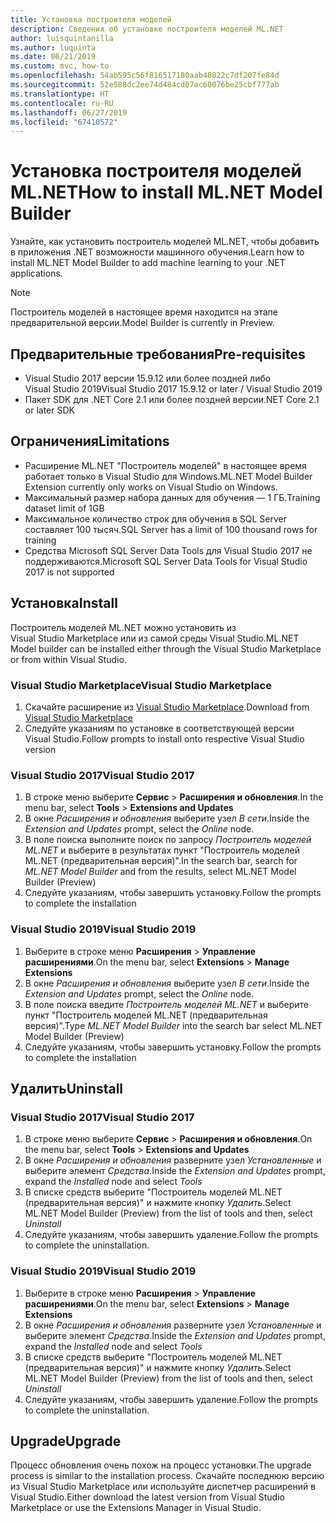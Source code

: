 ```yaml
---
title: Установка построителя моделей
description: Сведения об установке построителя моделей ML.NET
author: luisquintanilla
ms.author: luquinta
ms.date: 06/21/2019
ms.custom: mvc, how-to
ms.openlocfilehash: 54ab595c56f816517180aab48022c7df207fe84d
ms.sourcegitcommit: 52e588dc2ee74d484cd07ac60076be25cbf777ab
ms.translationtype: HT
ms.contentlocale: ru-RU
ms.lasthandoff: 06/27/2019
ms.locfileid: "67410572"
---
```

# <a name="how-to-install-mlnet-model-builder"></a><span data-ttu-id="4ce45-103">Установка построителя моделей ML.NET</span><span class="sxs-lookup"><span data-stu-id="4ce45-103">How to install ML.NET Model Builder</span></span>

<span data-ttu-id="4ce45-104">Узнайте, как установить построитель моделей ML.NET, чтобы добавить в приложения .NET возможности машинного обучения.</span><span class="sxs-lookup"><span data-stu-id="4ce45-104">Learn how to install ML.NET Model Builder to add machine learning to your .NET applications.</span></span>

> [!NOTE]
> <span data-ttu-id="4ce45-105">Построитель моделей в настоящее время находится на этапе предварительной версии.</span><span class="sxs-lookup"><span data-stu-id="4ce45-105">Model Builder is currently in Preview.</span></span>

## <a name="pre-requisites"></a><span data-ttu-id="4ce45-106">Предварительные требования</span><span class="sxs-lookup"><span data-stu-id="4ce45-106">Pre-requisites</span></span>

- <span data-ttu-id="4ce45-107">Visual Studio 2017 версии 15.9.12 или более поздней либо Visual Studio 2019</span><span class="sxs-lookup"><span data-stu-id="4ce45-107">Visual Studio 2017 15.9.12 or later / Visual Studio 2019</span></span>
- <span data-ttu-id="4ce45-108">Пакет SDK для .NET Core 2.1 или более поздней версии</span><span class="sxs-lookup"><span data-stu-id="4ce45-108">.NET Core 2.1 or later SDK</span></span>

## <a name="limitations"></a><span data-ttu-id="4ce45-109">Ограничения</span><span class="sxs-lookup"><span data-stu-id="4ce45-109">Limitations</span></span>

- <span data-ttu-id="4ce45-110">Расширение ML.NET "Построитель моделей" в настоящее время работает только в Visual Studio для Windows.</span><span class="sxs-lookup"><span data-stu-id="4ce45-110">ML.NET Model Builder Extension currently only works on Visual Studio on Windows.</span></span>
- <span data-ttu-id="4ce45-111">Максимальный размер набора данных для обучения — 1 ГБ.</span><span class="sxs-lookup"><span data-stu-id="4ce45-111">Training dataset limit of 1GB</span></span>
- <span data-ttu-id="4ce45-112">Максимальное количество строк для обучения в SQL Server составляет 100 тысяч.</span><span class="sxs-lookup"><span data-stu-id="4ce45-112">SQL Server has a limit of 100 thousand rows for training</span></span>
- <span data-ttu-id="4ce45-113">Средства Microsoft SQL Server Data Tools для Visual Studio 2017 не поддерживаются.</span><span class="sxs-lookup"><span data-stu-id="4ce45-113">Microsoft SQL Server Data Tools for Visual Studio 2017 is not supported</span></span>

## <a name="install"></a><span data-ttu-id="4ce45-114">Установка</span><span class="sxs-lookup"><span data-stu-id="4ce45-114">Install</span></span>

<span data-ttu-id="4ce45-115">Построитель моделей ML.NET можно установить из Visual Studio Marketplace или из самой среды Visual Studio.</span><span class="sxs-lookup"><span data-stu-id="4ce45-115">ML.NET Model builder can be installed either through the Visual Studio Marketplace or from within Visual Studio.</span></span> 

### <a name="visual-studio-marketplace"></a><span data-ttu-id="4ce45-116">Visual Studio Marketplace</span><span class="sxs-lookup"><span data-stu-id="4ce45-116">Visual Studio Marketplace</span></span>

1. <span data-ttu-id="4ce45-117">Скачайте расширение из [Visual Studio Marketplace](https://marketplace.visualstudio.com/items?itemName=MLNET.07).</span><span class="sxs-lookup"><span data-stu-id="4ce45-117">Download from [Visual Studio Marketplace](https://marketplace.visualstudio.com/items?itemName=MLNET.07)</span></span>
1. <span data-ttu-id="4ce45-118">Следуйте указаниям по установке в соответствующей версии Visual Studio.</span><span class="sxs-lookup"><span data-stu-id="4ce45-118">Follow prompts to install onto respective Visual Studio version</span></span>

### <a name="visual-studio-2017"></a><span data-ttu-id="4ce45-119">Visual Studio 2017</span><span class="sxs-lookup"><span data-stu-id="4ce45-119">Visual Studio 2017</span></span>

1. <span data-ttu-id="4ce45-120">В строке меню выберите **Сервис** > **Расширения и обновления**.</span><span class="sxs-lookup"><span data-stu-id="4ce45-120">In the menu bar, select **Tools** > **Extensions and Updates**</span></span>
1. <span data-ttu-id="4ce45-121">В окне *Расширения и обновления* выберите узел *В сети*.</span><span class="sxs-lookup"><span data-stu-id="4ce45-121">Inside the *Extension and Updates* prompt, select the *Online* node.</span></span>
1. <span data-ttu-id="4ce45-122">В поле поиска выполните поиск по запросу *Построитель моделей ML.NET* и выберите в результатах пункт "Построитель моделей ML.NET (предварительная версия)".</span><span class="sxs-lookup"><span data-stu-id="4ce45-122">In the search bar, search for *ML.NET Model Builder* and from the results, select ML.NET Model Builder (Preview)</span></span>
1. <span data-ttu-id="4ce45-123">Следуйте указаниям, чтобы завершить установку.</span><span class="sxs-lookup"><span data-stu-id="4ce45-123">Follow the prompts to complete the installation</span></span>

### <a name="visual-studio-2019"></a><span data-ttu-id="4ce45-124">Visual Studio 2019</span><span class="sxs-lookup"><span data-stu-id="4ce45-124">Visual Studio 2019</span></span>

1. <span data-ttu-id="4ce45-125">Выберите в строке меню **Расширения** > **Управление расширениями**.</span><span class="sxs-lookup"><span data-stu-id="4ce45-125">On the menu bar, select **Extensions** > **Manage Extensions**</span></span>
1. <span data-ttu-id="4ce45-126">В окне *Расширения и обновления* выберите узел *В сети*.</span><span class="sxs-lookup"><span data-stu-id="4ce45-126">Inside the *Extension and Updates* prompt, select the *Online* node.</span></span>
1. <span data-ttu-id="4ce45-127">В поле поиска введите *Построитель моделей ML.NET* и выберите пункт "Построитель моделей ML.NET (предварительная версия)".</span><span class="sxs-lookup"><span data-stu-id="4ce45-127">Type *ML.NET Model Builder* into the search bar select ML.NET Model Builder (Preview)</span></span>
1. <span data-ttu-id="4ce45-128">Следуйте указаниям, чтобы завершить установку.</span><span class="sxs-lookup"><span data-stu-id="4ce45-128">Follow the prompts to complete the installation</span></span>

## <a name="uninstall"></a><span data-ttu-id="4ce45-129">Удалить</span><span class="sxs-lookup"><span data-stu-id="4ce45-129">Uninstall</span></span>

### <a name="visual-studio-2017"></a><span data-ttu-id="4ce45-130">Visual Studio 2017</span><span class="sxs-lookup"><span data-stu-id="4ce45-130">Visual Studio 2017</span></span>

1. <span data-ttu-id="4ce45-131">В строке меню выберите **Сервис** > **Расширения и обновления**.</span><span class="sxs-lookup"><span data-stu-id="4ce45-131">On the menu bar, select **Tools** > **Extensions and Updates**</span></span>
1. <span data-ttu-id="4ce45-132">В окне *Расширения и обновления* разверните узел *Установленные* и выберите элемент *Средства*.</span><span class="sxs-lookup"><span data-stu-id="4ce45-132">Inside the *Extension and Updates* prompt, expand the *Installed* node and select *Tools*</span></span>
1. <span data-ttu-id="4ce45-133">В списке средств выберите "Построитель моделей ML.NET (предварительная версия)" и нажмите кнопку *Удалить*.</span><span class="sxs-lookup"><span data-stu-id="4ce45-133">Select ML.NET Model Builder (Preview) from the list of tools and then, select *Uninstall*</span></span>
1. <span data-ttu-id="4ce45-134">Следуйте указаниям, чтобы завершить удаление.</span><span class="sxs-lookup"><span data-stu-id="4ce45-134">Follow the prompts to complete the uninstallation.</span></span>

### <a name="visual-studio-2019"></a><span data-ttu-id="4ce45-135">Visual Studio 2019</span><span class="sxs-lookup"><span data-stu-id="4ce45-135">Visual Studio 2019</span></span>

1. <span data-ttu-id="4ce45-136">Выберите в строке меню **Расширения** > **Управление расширениями**.</span><span class="sxs-lookup"><span data-stu-id="4ce45-136">On the menu bar, select **Extensions** > **Manage Extensions**</span></span>
1. <span data-ttu-id="4ce45-137">В окне *Расширения и обновления* разверните узел *Установленные* и выберите элемент *Средства*.</span><span class="sxs-lookup"><span data-stu-id="4ce45-137">Inside the *Extension and Updates* prompt, expand the *Installed* node and select *Tools*</span></span>
1. <span data-ttu-id="4ce45-138">В списке средств выберите "Построитель моделей ML.NET (предварительная версия)" и нажмите кнопку *Удалить*.</span><span class="sxs-lookup"><span data-stu-id="4ce45-138">Select ML.NET Model Builder (Preview) from the list of tools and then, select *Uninstall*</span></span>
1. <span data-ttu-id="4ce45-139">Следуйте указаниям, чтобы завершить удаление.</span><span class="sxs-lookup"><span data-stu-id="4ce45-139">Follow the prompts to complete the uninstallation.</span></span>

## <a name="upgrade"></a><span data-ttu-id="4ce45-140">Upgrade</span><span class="sxs-lookup"><span data-stu-id="4ce45-140">Upgrade</span></span>

<span data-ttu-id="4ce45-141">Процесс обновления очень похож на процесс установки.</span><span class="sxs-lookup"><span data-stu-id="4ce45-141">The upgrade process is similar to the installation process.</span></span> <span data-ttu-id="4ce45-142">Скачайте последнюю версию из Visual Studio Marketplace или используйте диспетчер расширений в Visual Studio.</span><span class="sxs-lookup"><span data-stu-id="4ce45-142">Either download the latest version from Visual Studio Marketplace or use the Extensions Manager in Visual Studio.</span></span>
